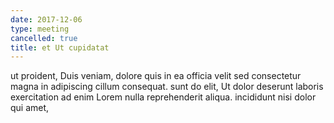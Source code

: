 ```yaml
---
date: 2017-12-06
type: meeting
cancelled: true
title: et Ut cupidatat
---
```

ut proident, Duis veniam, dolore quis in ea officia velit sed consectetur magna in adipiscing cillum consequat. sunt do elit, Ut dolor deserunt laboris exercitation ad enim Lorem nulla reprehenderit aliqua. incididunt nisi dolor qui amet,